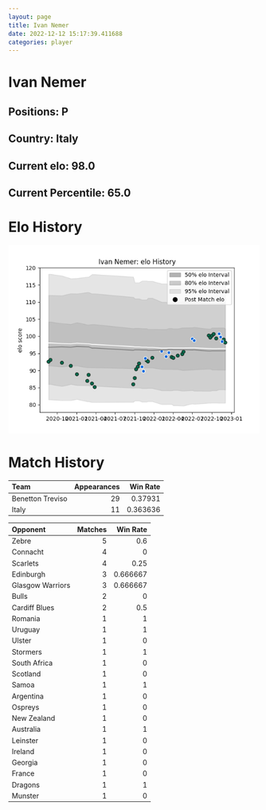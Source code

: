 ```yaml
---  
layout: page  
title: Ivan Nemer  
date: 2022-12-12 15:17:39.411688  
categories: player  
---
```

# Ivan Nemer

## Positions: P

## Country: Italy

## Current elo: 98.0

## Current Percentile: 65.0

# Elo History


![elo history](history_IvanNemer.png)
# Match History


| Team             |   Appearances |   Win Rate |
|:-----------------|--------------:|-----------:|
| Benetton Treviso |            29 |   0.37931  |
| Italy            |            11 |   0.363636 |

| Opponent         |   Matches |   Win Rate |
|:-----------------|----------:|-----------:|
| Zebre            |         5 |   0.6      |
| Connacht         |         4 |   0        |
| Scarlets         |         4 |   0.25     |
| Edinburgh        |         3 |   0.666667 |
| Glasgow Warriors |         3 |   0.666667 |
| Bulls            |         2 |   0        |
| Cardiff Blues    |         2 |   0.5      |
| Romania          |         1 |   1        |
| Uruguay          |         1 |   1        |
| Ulster           |         1 |   0        |
| Stormers         |         1 |   1        |
| South Africa     |         1 |   0        |
| Scotland         |         1 |   0        |
| Samoa            |         1 |   1        |
| Argentina        |         1 |   0        |
| Ospreys          |         1 |   0        |
| New Zealand      |         1 |   0        |
| Australia        |         1 |   1        |
| Leinster         |         1 |   0        |
| Ireland          |         1 |   0        |
| Georgia          |         1 |   0        |
| France           |         1 |   0        |
| Dragons          |         1 |   1        |
| Munster          |         1 |   0        |